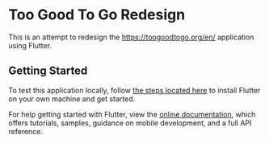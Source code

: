 # Too Good To Go Redesign

This is an attempt to redesign the https://toogoodtogo.org/en/ application using Flutter.


## Getting Started

To test this application locally, follow [the steps located here](https://docs.flutter.dev/get-started/install) to install Flutter on your own machine and get started.

For help getting started with Flutter, view the [online documentation](https://flutter.dev/docs), which offers tutorials,
samples, guidance on mobile development, and a full API reference.

